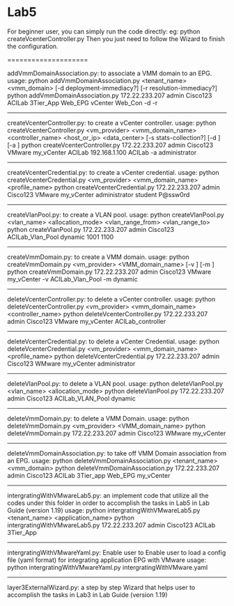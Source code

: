 Lab5
====================

For beginner user, you can simply run the code directly:
eg: python createVcenterController.py
Then you just need to follow the Wizard to finish the configuration.

====================

addVmmDomainAssociation.py: to associate a VMM domain to an EPG.
usage:
python addVmmDomainAssociation.py <hostname> <username> <password> <tenant_name> <application> <epg> <vmm_domain> [-d deployment-immediacy?] [-r resolution-immediacy?]
python addVmmDomainAssociation.py 172.22.233.207 admin Cisco123 ACILab 3Tier_App Web_EPG vCenter Web_Con -d -r

--------------------------------------------------------------------

createVcenterController.py: to create a vCenter controller.
usage:
python createVcenterController.py <hostname> <username> <password> <vm_provider> <vmm_domain_name> <controller_name> <host_or_ip> <data_center> [-s stats-collection?] [-d <data-center>] [-a <associated-credential>]
python createVcenterController.py 172.22.233.207 admin Cisco123 VMware my_vCenter ACILab 192.168.1.100 ACILab -a administrator

--------------------------------------------------------------------

createVcenterCredential.py: to create a vCenter credential.
usage:
python createVcenterCredential.py <hostname> <username> <password> <vm_provider> <vmm_domain_name> <profile_name> <username> <pw>
python createVcenterCredential.py 172.22.233.207 admin Cisco123 VMware my_vCenter administrator student P@ssw0rd 

--------------------------------------------------------------------

createVlanPool.py: to create a VLAN pool.
usage:
python createVlanPool.py <hostname> <username> <password> <vlan_name> <allocation_mode> <vlan_range_from> <vlan_range_to>
python createVlanPool.py 172.22.233.207 admin Cisco123 ACILab_Vlan_Pool dynamic 1001 1100

--------------------------------------------------------------------

createVmmDomain.py: to create a VMM domain.
usage:
python createVmmDomain.py <hostname> <username> <password> <vm_provider> <VMM_domain_name> [-v <vlan-name>] [-m <vlan-mode>]
python createVmmDomain.py 172.22.233.207 admin Cisco123 VMware my_vCenter -v ACILab_Vlan_Pool -m dynamic

--------------------------------------------------------------------

deleteVcenterController.py: to delete a vCenter controller.
usage:
python deleteVcenterController.py <hostname> <username> <password> <vm_provider> <vmm_domain_name> <controller_name>
python deleteVcenterController.py 172.22.233.207 admin Cisco123 VMware my_vCenter ACILab_controller

--------------------------------------------------------------------

deleteVcenterCredential.py: to delete a vCenter Credential.
usage:
python deleteVcenterCredential.py <hostname> <username> <password> <vm_provider> <vmm_domain_name> <profile_name>
python deleteVcenterCredential.py 172.22.233.207 admin Cisco123 WMware my_vCenter administrator


--------------------------------------------------------------------

deleteVlanPool.py: to delete a VLAN pool.
usage:
python deleteVlanPool.py <hostname> <username> <password> <vlan_name> <allocation_mode>
python deleteVlanPool.py 172.22.233.207 admin Cisco123 ACILab_VLAN_Pool dynamic


--------------------------------------------------------------------

deleteVmmDomain.py: to delete a VMM Domain.
usage:
python deleteVmmDomain.py <hostname> <username> <password> <vm_provider> <VMM_domain_name>
python deleteVmmDomain.py 172.22.233.207 admin Cisco123 WMware my_vCenter


--------------------------------------------------------------------

deleteVmmDomainAssociation.py: to take off VMM Domain association from an EPG.
usage:
python deleteVmmDomainAssociation.py <hostname> <username> <password> <tenant_name> <application> <epg> <vmm_domain>
python deleteVmmDomainAssociation.py 172.22.233.207 admin Cisco123 ACILab 3Tier_app Web_EPG my_vCenter

--------------------------------------------------------------------

intergratingWithVMwareLab5.py: an implement code that utilize all the codes under this folder in order to accomplish the tasks in Lab5 in Lab Guide (version 1.19)
usage:
python intergratingWithVMwareLab5.py <hostname> <username> <password> <tenant_name> <application_name>
python intergratingWithVMwareLab5.py 172.22.233.207 admin Cisco123 ACILab 3Tier_App

--------------------------------------------------------------------

intergratingWithVMwareYaml.py: Enable user to Enable user to load a config file (yaml format) for integrating application EPG with VMware
usage:
python intergratingWithVMwareYaml.py intergratingWithVMware.yaml

--------------------------------------------------------------------

layer3ExternalWizard.py:  a step by step Wizard that helps user to accomplish the tasks in Lab3 in Lab Guide (version 1.19)

